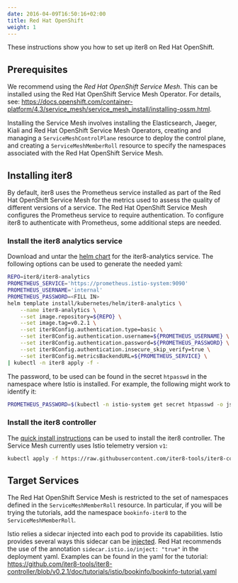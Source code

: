 ```yaml
---
date: 2016-04-09T16:50:16+02:00
title: Red Hat OpenShift
weight: 1
---
```


These instructions show you how to set up iter8 on Red Hat OpenShift.

## Prerequisites

We recommend using the _Red Hat OpenShift Service Mesh_. This can be installed using the Red Hat OpenShift Service Mesh Operator. For details, see: <https://docs.openshift.com/container-platform/4.3/service_mesh/service_mesh_install/installing-ossm.html>.

Installing the Service Mesh involves installing the Elasticsearch, Jaeger, Kiali and Red Hat OpenShift Service Mesh Operators, creating and managing a `ServiceMeshControlPlane` resource to deploy the control plane, and creating a `ServiceMeshMemberRoll` resource to specify the namespaces associated with the Red Hat OpenShift Service Mesh.

## Installing iter8

By default, iter8 uses the Prometheus service installed as part of the Red Hat OpenShift Service Mesh for the metrics used to assess the quality of different versions of a service. The Red Hat OpenShift Service Mesh configures the Prometheus service to require authentication. To configure iter8 to authenticate with Prometheus, some additional steps are needed.

### Install the iter8 analytics service

Download and untar the [helm chart](https://github.com/iter8-tools/iter8-analytics/releases/download/v0.2.1/iter8-analytics-helm-chart.tar) for the iter8-analytics service. The following options can be used to generate the needed yaml:

```bash
REPO=iter8/iter8-analytics
PROMETHEUS_SERVICE='https://prometheus.istio-system:9090'
PROMETHEUS_USERNAME='internal'
PROMETHEUS_PASSWORD=<FILL IN>
helm template install/kubernetes/helm/iter8-analytics \
    --name iter8-analytics \
    --set image.repository=${REPO} \
    --set image.tag=v0.2.1 \
    --set iter8Config.authentication.type=basic \
    --set iter8Config.authentication.username=${PROMETHEUS_USERNAME} \
    --set iter8Config.authentication.password=${PROMETHEUS_PASSWORD} \
    --set iter8Config.authentication.insecure_skip_verify=true \
    --set iter8Config.metricsBackendURL=${PROMETHEUS_SERVICE} \
| kubectl -n iter8 apply -f -
```

The password, to be used can be found in the secret `htpasswd` in the namespace where Istio is installed. For example, the following might work to identify it:

```bash
PROMETHEUS_PASSWORD=$(kubectl -n istio-system get secret htpasswd -o jsonpath='{.data.rawPassword}' | base64 --decode)
```

### Install the iter8 controller

The [quick install instructions](https://github.com/iter8-tools/docs/blob/v0.2.1/doc_files/iter8_install.md#quick-installation) can be used to install the iter8 controller. The Service Mesh currently uses Istio telemetry version `v1`:

```bash
kubectl apply -f https://raw.githubusercontent.com/iter8-tools/iter8-controller/v0.2.1/install/iter8-controller.yaml
```

## Target Services

The Red Hat OpenShift Service Mesh is restricted to the set of namespaces defined in the `ServiceMeshMemberRoll` resource. In particular, if you will be trying the tutorials, add the namespace `bookinfo-iter8` to the `ServiceMeshMemberRoll`.

Istio relies a sidecar injected into each pod to provide its capabilities. Istio provides several ways this sidecar can be [injected](https://istio.io/docs/setup/additional-setup/sidecar-injection/). Red Hat recommends the use of the annotation `sidecar.istio.io/inject: "true"` in the deployment yaml. Examples can be found in the yaml for the tutorial: <https://github.com/iter8-tools/iter8-controller/blob/v0.2.1/doc/tutorials/istio/bookinfo/bookinfo-tutorial.yaml>
